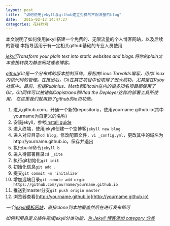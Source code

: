 ```yaml
---
layout: post
title:  "如何使用jekyll与github建立免费的不限流量的blog"
date:   2015-02-13 14:47:27
categories: 花样炸鸡
---
```

本文说明了如何使用jekyll搭建一个免费的、无限流量的个人博客网站，以及后续的管理
本指导适用于有一定相关github基础的专业人员使用

*[jekyll](http://jekyllrb.com/)Transform your plain text into static websites and blogs.将你的plain文本直接转换为静态网站或者博客。*

*[github](http://www.github.com)Git是一个分布式的版本控制系统，最初由Linus Torvalds编写，用作Linux内核代码的管理。在推出后，Git在其它项目中也取得了很大成功，尤其是在Ruby社区中。目前，包括Rubinius、Merb和Bitcoin在内的很多知名项目都使用了Git。Git同样可以被诸如Capistrano和Vlad the Deployer这样的部署工具所使用。*
*在这里我们就用到了github的io页功能。*

1. 进入github.com，开通一个新的repositoriy，使用yourname.github.io(其中yourname为自定义的名称)
2. 安装jekyll，参考[install guide](http://jekyllrb.com/docs/installation/)
3. 进入终端，使用jekyll创建一个空博客```jekyll new blog```
4. 进入对应目录```cd blog```，修改配置文件，```vi _config.yml```，更改其中的域名为http://yourname.github.io，保存并退出
5. 执行build命令```jekyll b```
6. 进入待部署目录```cd _site```
7. 执行git初始化```git init```
9. 初始化信息```git add .```
10. 提交```git commit -m 'initalize'```
11. 增加远端目录```git remote add orgin https://github.com/yourname/yourname.github.io```
12. 推送到master分支```git push origin master```
13. 浏览器查看[http://yourname.github.io](http://yourname.github.io)

*一个[jekyll模板网站](http://jekyllthemes.org/)，直接clone到本地覆盖然后在进行发布即可*

*如何利用自定义插件完成jekyll分类功能，[为 Jekyll 博客添加 category 分类](http://pizn.github.io/2012/02/23/use-category-plugin-for-jekyll-blog.html)*

